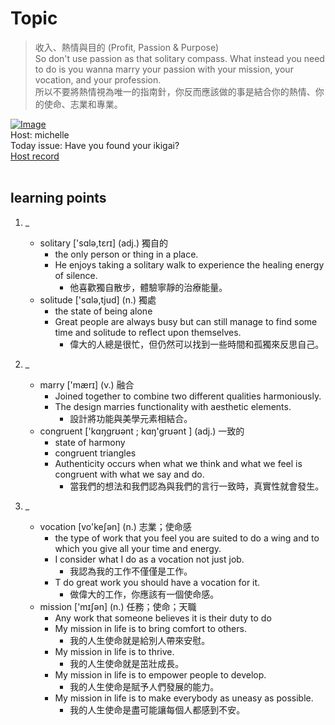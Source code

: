 # Topic

> 收入、熱情與目的 (Profit, Passion & Purpose) <br>
> So don't use passion as that solitary compass. What instead you need to do is you wanna marry your passion with your mission, your vocation, and your profession.  <br>
> 所以不要將熱情視為唯一的指南針，你反而應該做的事是結合你的熱情、你的使命、志業和專業。 <br>

[![Image](https://cdn.voicetube.com/assets/thumbnails/L9jhLD0Yz38.jpg)](https://www.youtube.com/embed/L9jhLD0Yz38?rel=0&showinfo=0&cc_load_policy=0&controls=1&autoplay=1&iv_load_policy=3&playsinline=1&wmode=transparent&start=140&end=155&enablejsapi=1&origin=https://tw.voicetube.com&widgetid=1)<br>
Host: michelle
<br>Today issue: Have you found your ikigai?
<br>
[Host record](https://cdn.voicetube.com/tmp/everyday_records/Michellesu/2790.mp3)
<br><br>
## learning points
1. _
	* solitary ['sɑlə,tɛrɪ] (adj.) 獨自的
        - the only person or thing in a place.
        - He enjoys taking a solitary walk to experience the healing energy of silence.
            + 他喜歡獨自散步，體驗寧靜的治療能量。
	* solitude ['sɑlə,tjud] (n.) 獨處
        - the state of being alone
        - Great people are always busy but can still manage to find some time and solitude to reflect upon themselves.
            + 偉大的人總是很忙，但仍然可以找到一些時間和孤獨來反思自己。

2. _
	* marry ['mærɪ] (v.) 融合
        - Joined together to combine two different qualities harmoniously.
        - The design marries functionality with aesthetic elements.
            + 設計將功能與美學元素相結合。
	* congruent ['kɑŋgrʊənt ; kɑŋ'grʊənt ] (adj.) 一致的
        - state of harmony
        - congruent triangles
        - Authenticity occurs when what we think and what we feel is congruent with what we say and do.
            + 當我們的想法和我們認為與我們的言行一致時，真實性就會發生。

3. _
	* vocation [vo'keʃən] (n.) 志業；使命感
        - the type of work that you feel you are suited to do a wing and to which you give all your time and energy.
        - I consider what I do as a vocation not just job.
            + 我認為我的工作不僅僅是工作。
        - T do great work you should have a vocation for it.
            + 做偉大的工作，你應該有一個使命感。
	* mission ['mɪʃən] (n.) 任務；使命；天職
        - Any work that someone believes it is their duty to do
        - My mission in life is to bring comfort to others.
            + 我的人生使命就是給別人帶來安慰。
        - My mission in life is to thrive.
            + 我的人生使命就是茁壯成長。
        - My mission in life is to empower people to develop.
            + 我的人生使命是賦予人們發展的能力。
        - My mission in life is to make everybody as uneasy as possible.
            + 我的人生使命是盡可能讓每個人都感到不安。
